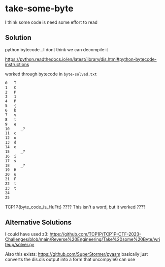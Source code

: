 # take-some-byte

I think some code is need some effort to read

## Solution

python bytecode...I dont think we can decompile it

https://python.readthedocs.io/en/latest/library/dis.html#python-bytecode-instructions

worked through bytecode in `byte-solved.txt`

```txt
0   T
1   C
2   P
3   1
4   P
5   {
6   b
7   y
8   t
9   e
10     _?
11  c
12  o
13  d
14  e
15     _?
16  i
17  s
18     _?
19  H
20  u
21  F
22  t
23  t
24  
25  
```

TCP1P{byte_code_is_HuFtt}  ???? This isn't a word, but it worked ????

## Alternative Solutions

I could have used z3: https://github.com/TCP1P/TCP1P-CTF-2023-Challenges/blob/main/Reverse%20Engineering/Take%20some%20Byte/writeup/solver.py

Also this exists: https://github.com/SuperStormer/pyasm
basically just converts the dis.dis output into a form that uncompyle6 can use
